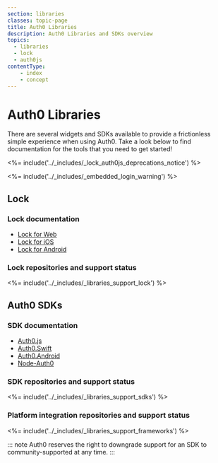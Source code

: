 ```yaml
---
section: libraries
classes: topic-page
title: Auth0 Libraries
description: Auth0 Libraries and SDKs overview
topics:
  - libraries
  - lock
  - auth0js
contentType: 
    - index
    - concept
---
```


<div class="topic-page-header">
<div data-name="example" class="topic-page-badge"></div>
<h1>Auth0 Libraries</h1>
<p>
  There are several widgets and SDKs available to provide a frictionless simple experience when using Auth0. Take a look below to find documentation for the tools that you need to get started!
</p>
</div>

<%= include('../_includes/_lock_auth0js_deprecations_notice') %>

<%= include('../_includes/_embedded_login_warning') %>

## Lock 

### Lock documentation

<ul class="topic-links">
  <li>
    <i class="icon icon-budicon-715"></i><a href="https://auth0.com/docs/libraries/lock"> Lock for Web</a>
  </li>
  <li>
    <i class="icon icon-budicon-715"></i><a href="https://auth0.com/docs/libraries/lock-ios"> Lock for iOS</a>
  </li>
  <li>
    <i class="icon icon-budicon-715"></i><a href="https://auth0.com/docs/libraries/lock-android"> Lock for Android</a>
  </li>
</ul>

### Lock repositories and support status

<%= include('../_includes/_libraries_support_lock') %>

## Auth0 SDKs

### SDK documentation

<ul class="topic-links">
  <li>
    <i class="icon icon-budicon-715"></i><a href="https://auth0.com/docs/libraries/auth0js"> Auth0.js</a>
  </li>
  <li>
    <i class="icon icon-budicon-715"></i><a href="https://auth0.com/docs/libraries/auth0-swift"> Auth0.Swift</a>
  </li>
  <li>
    <i class="icon icon-budicon-715"></i><a href="https://auth0.com/docs/libraries/auth0-android"> Auth0.Android</a>
  </li>
  <li>
    <i class="icon icon-budicon-715"></i><a href="https://auth0.github.io/node-auth0/"> Node-Auth0</a>
  </li>
</ul>

### SDK repositories and support status

<%= include('../_includes/_libraries_support_sdks') %>

### Platform integration repositories and support status

<%= include('../_includes/_libraries_support_frameworks') %>

::: note
Auth0 reserves the right to downgrade support for an SDK to community-supported at any time.
:::
